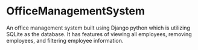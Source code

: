 # OfficeManagementSystem
An office management system built using Django python which is utilizing SQLite as the database. It has features of viewing all employees, removing employees, and filtering employee information.
